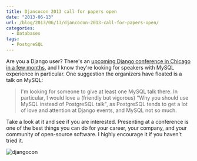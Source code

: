 ```yaml
---
title: Djancocon 2013 call for papers open
date: "2013-06-13"
url: /blog/2013/06/13/djancocon-2013-call-for-papers-open/
categories:
  - Databases
tags:
  - PostgreSQL
---
```

Are you a Django user? There's an [upcoming Django conference in Chicago in a few months](http://www.djangocon.us/), and I know they're looking for speakers with MySQL experience in particular. One suggestion the organizers have floated is a talk on MySQL:

> I'm looking for someone to give at least one MySQL talk there. In particular, I would love a (friendly but vigorous) "Why you should use MySQL instead of PostgreSQL talk", as PostgreSQL tends to get a lot of love and attention at Django events, and MySQL not so much.

Take a look at it and see if you are interested. Presenting at a conference is one of the best things you can do for your career, your company, and your community of open-source software. I highly encourage it if you haven't tried it.

![djangocon](/media/2013/06/djangocon.png)


